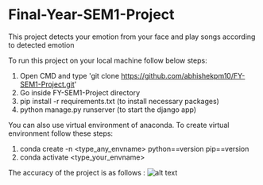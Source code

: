 # Final-Year-SEM1-Project
This project detects your emotion from your face and play songs according to detected emotion 

To run this project on your local machine follow below steps:
1) Open CMD and type 'git clone https://github.com/abhishekpm10/FY-SEM1-Project.git'
2) Go inside FY-SEM1-Project directory 
3) pip install -r requirements.txt (to install necessary packages)
4) python manage.py runserver (to start the django app)

You can also use virtual environment of anaconda. 
To create virtual environment follow these steps:
1) conda create -n <type_any_envname> python==version pip==version
2) conda activate <type_your_envname>

The accuracy of the project is as follows :
![alt text](https://firebasestorage.googleapis.com/v0/b/testdomain-4013c.appspot.com/o/op.jpg?alt=media&token=54b388ad-e69d-4bab-8479-21c4f37687c5) 
